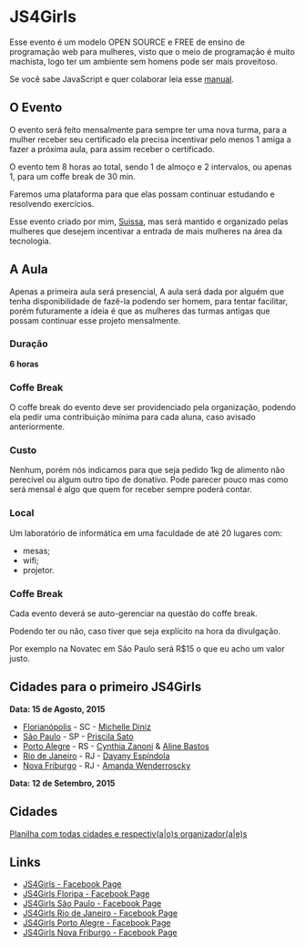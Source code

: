 
# JS4Girls

Esse evento é um modelo OPEN SOURCE e FREE de ensino de programação web para mulheres, visto que o meio de programação é muito machista, logo ter um ambiente sem homens pode ser mais proveitoso.

Se você sabe JavaScript e quer colaborar leia esse [manual]().

## O Evento

O evento será feito mensalmente para sempre ter uma nova turma, para a mulher receber seu certificado ela precisa incentivar pelo menos 1 amiga a fazer a próxima aula, para assim receber o certificado.

O evento tem 8 horas ao total, sendo 1 de almoço e 2 intervalos, ou apenas 1, para um coffe break de 30 min.

Faremos uma plataforma para que elas possam continuar estudando e resolvendo exercícios.

Esse evento criado por mim, [Suissa](https://fb.com/suissa), mas será mantido e organizado pelas mulheres que desejem incentivar a entrada de mais mulheres na área da tecnologia.

## A Aula

Apenas a primeira aula será presencial,  A aula será dada por alguém que tenha disponibilidade de fazê-la podendo ser homem, para tentar facilitar, porém futuramente a ideia é que as mulheres das turmas antigas que possam continuar esse projeto mensalmente.

### Duração

**6 horas**

### Coffe Break

O coffe break do evento deve ser providenciado pela organização, podendo ela pedir uma contribuição mínima para cada aluna, caso avisado anteriormente.


### Custo

Nenhum, porém nós indicamos para que seja pedido 1kg de alimento não perecível ou algum outro tipo de donativo. Pode parecer pouco mas como será mensal é algo que quem for receber sempre poderá contar.

### Local

Um laboratório de informática em uma faculdade de até 20 lugares com:

- mesas;
- wifi;
- projetor.

### Coffe Break

Cada evento deverá se auto-gerenciar na questão do coffe break.

Podendo ter ou não, caso tiver que seja explícito na hora da divulgação.

Por exemplo na Novatec em São Paulo será R$15 o que eu acho um valor justo.

## Cidades para o primeiro JS4Girls 

**Data: 15 de Agosto, 2015**

- [Florianópolis](https://www.facebook.com/JS4GirlsFloripa) - SC - [Michelle Diniz](https://github.com/MichelleDiniz)
- [São Paulo](https://www.facebook.com/JS4GirlsSampa) - SP - [Priscila Sato](https://github.com/mayogax)
- [Porto Alegre](https://www.facebook.com/js4girlsportoalegre) - RS - [Cynthia Zanoni](https://github.com/cyz) & [Aline Bastos](https://github.com/alinebastos)
- [Rio de Janeiro](https://www.facebook.com/JS4GirlsRio) - RJ - [Dayany Espíndola](https://github.com/dayanyrec)
- [Nova Friburgo](https://www.facebook.com/JS4GirlsNovaFriburgo) - RJ - [Amanda Wenderroscky]()

**Data: 12 de Setembro, 2015**

## Cidades 

[Planilha com todas cidades e respectiv(a|o)s organizador(a|e)s](https://docs.google.com/spreadsheets/d/1WXHcy_hZi766Se7GVjC18XjM7DrE4PFlZ3T5Ls3c4tY/edit?usp=sharing)

## Links

- [JS4Girls - Facebook Page](https://www.facebook.com/js4girls)
- [JS4Girls Floripa - Facebook Page](https://www.facebook.com/JS4GirlsFloripa)
- [JS4Girls São Paulo - Facebook Page](https://www.facebook.com/JS4GirlsSampa)
- [JS4Girls Rio de Janeiro - Facebook Page](https://www.facebook.com/JS4GirlsRio)
- [JS4Girls Porto Alegre - Facebook Page](https://www.facebook.com/js4girlsportoalegre)
- [JS4Girls Nova Friburgo - Facebook Page](https://www.facebook.com/JS4GirlsNovaFriburgo)
